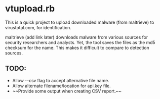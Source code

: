 <h1>vtupload.rb</h1>

<p>This is a quick project to upload downloaded malware (from maltrieve) to virustotal.com, for identification.</p>

<p>maltrieve (add link later) downloads malware from various sources for security researchers and analysts.  Yet, the tool
saves the files as the md5 checksum for the name.  This makes it difficult to compare to detection sources.</p>

<h2>TODO:</h2>
<ul>
	<li>Allow --csv flag to accept alternative file name.</li>
	<li>Allow alternate filename/location for api.key file.</li>
	<li>~~Provide some output when creating CSV report.~~</li>
</ul>
